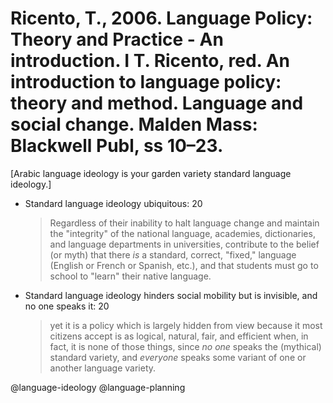 # Ricento, T., 2006. Language Policy: Theory and Practice - An introduction.  I T. Ricento, red. An introduction to language policy: theory and method. Language and social change. Malden Mass: Blackwell Publ, ss 10–23.

[Arabic language ideology is your garden variety standard language ideology.]

- Standard language ideology ubiquitous: 20

  > Regardless of their inability to halt language change and maintain the "integrity" of the national language, academies, dictionaries, and language departments in universities, contribute to the belief (or myth) that there *is* a standard, correct, "fixed," language (English or French or Spanish, etc.), and that students must go to school to "learn" their native language. 

- Standard language ideology hinders social mobility but is invisible, and no one speaks it: 20

  > yet it is a policy which is largely hidden from view because it most citizens accept is as logical, natural, fair, and efficient when, in fact, it is none of those things, since *no one* speaks the (mythical) standard variety, and *everyone* speaks some variant of one or another language variety.

@language-ideology
@language-planning
